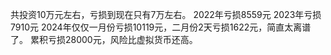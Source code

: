 共投资10万元左右，亏损到现在只有7万左右。
2022年亏损8559元
2023年亏损7910元
2024年仅仅一月份亏损10119元，二月份2天亏损1622元，简直太离谱了。
累积亏损28000元，风险比虚拟货币还高。